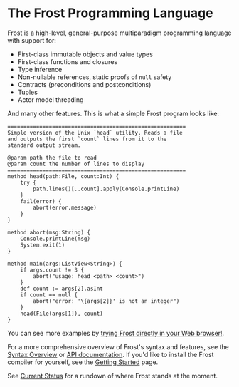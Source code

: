 The Frost Programming Language
==============================

Frost is a high-level, general-purpose multiparadigm programming language with support for:

* First-class immutable objects and value types
* First-class functions and closures
* Type inference
* Non-nullable references, static proofs of `null` safety
* Contracts (preconditions and postconditions)
* Tuples
* Actor model threading

And many other features. This is what a simple Frost program looks like:

    ========================================================
    Simple version of the Unix `head` utility. Reads a file
    and outputs the first `count` lines from it to the
    standard output stream.

    @param path the file to read
    @param count the number of lines to display
    ========================================================
    method head(path:File, count:Int) {
        try {
            path.lines()[..count].apply(Console.printLine)
        }
        fail(error) {
            abort(error.message)
        }
    }

    method abort(msg:String) {
        Console.printLine(msg)
        System.exit(1)
    }

    method main(args:ListView<String>) {
        if args.count != 3 {
            abort("usage: head <path> <count>")
        }
        def count := args[2].asInt
        if count == null {
            abort("error: '\{args[2]}' is not an integer")
        }
        head(File(args[1]), count)
    }

You can see more examples by [trying Frost directly in your Web browser!](try.html).

For a more comprehensive overview of Frost's syntax and features, see the 
[Syntax Overview](overview.md) or [API documentation](api/index.html). If you'd like to install the
Frost compiler for yourself, see the [Getting Started](gettingStarted.md) page.

See [Current Status](currentStatus.md) for a rundown of where Frost stands at the moment.